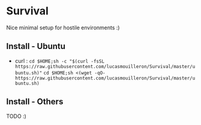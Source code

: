 Survival
========

Nice minimal setup for hostile environments :)

Install - Ubuntu
-----------------
- curl : `cd $HOME;sh -c "$(curl -fsSL https://raw.githubusercontent.com/lucasmouilleron/Survival/master/ubuntu.sh)"`
`cd $HOME;sh <(wget -qO- https://raw.githubusercontent.com/lucasmouilleron/Survival/master/ubuntu.sh)`



Install - Others
----------------
TODO :)